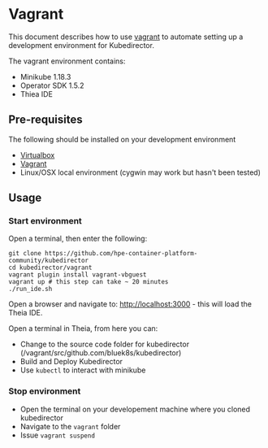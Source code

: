 # Vagrant

This document describes how to use [vagrant](https://www.vagrantup.com) to automate setting up a development environment for Kubedirector.

The vagrant environment contains:

 - Minikube 1.18.3
 - Operator SDK 1.5.2
 - Thiea IDE

## Pre-requisites

The following should be installed on your development environment

 - [Virtualbox](https://www.virtualbox.org/)
 - [Vagrant](https://www.vagrantup.com/downloads)
 - Linux/OSX local environment (cygwin may work but hasn't been tested)

## Usage

### Start environment

Open a terminal, then enter the following:

 ```
 git clone https://github.com/hpe-container-platform-community/kubedirector
 cd kubedirector/vagrant
 vagrant plugin install vagrant-vbguest
 vagrant up # this step can take ~ 20 minutes
 ./run_ide.sh
 ```

Open a browser and navigate to: [http://localhost:3000](http://localhost:3000) - this will load the Theia IDE.

Open a terminal in Theia, from here you can:

 - Change to the source code folder for kubedirector (/vagrant/src/github.com/bluek8s/kubedirector)
 - Build and Deploy Kubedirector
 - Use `kubectl` to interact with minikube

### Stop environment

 - Open the terminal on your developement machine where you cloned kubedirector
 - Navigate to the `vagrant` folder
 - Issue `vagrant suspend` 
